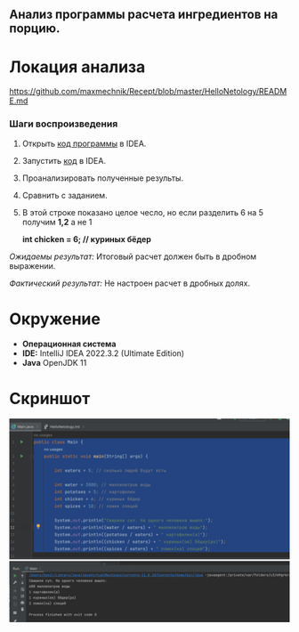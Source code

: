 ## Анализ программы расчета ингредиентов на порцию. 

# Локация анализа 
https://github.com/maxmechnik/Recept/blob/master/HelloNetology/README.md

### Шаги воспроизведения 

1. Открыть [код программы](https://github.com/maxmechnik/Recept/blob/master/HelloNetology/Main.java) в IDEA. 
2. Запустить [код](https://github.com/maxmechnik/Recept/blob/master/HelloNetology/Main.java) в IDEA. 
3. Проанализировать полученные результы. 
4. Сравнить с заданием.
5. В этой строке показано целое чесло, но если разделить 6 на 5 получим **1,2** а не 1 
   
   **int chicken = 6; // куриных бёдер**

*Ожидаемы результат:* Итоговый расчет должен быть в дробном выражении. 

*Фактический результат:* Не настроен расчет в дробных долях. 

# Окружение 
* **Операционная система**
* **IDE:** IntelliJ IDEA 2022.3.2 (Ultimate Edition)
* **Java** OpenJDK 11
  

# Скриншот 
![image](https://github.com/maxmechnik/Recept/blob/master/HelloNetology/Screen1.png)
![Image](https://github.com/maxmechnik/Recept/blob/master/HelloNetology/Screen2.png)










